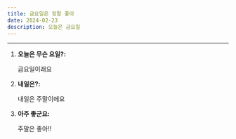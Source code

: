 ```yaml
---
title: 금요일은 정말 좋아
date: 2024-02-23
description: 오늘은 금요일
---
```


---

1. **오늘은 무슨 요일?:**

   금요일이래요

2. **내일은?:**

   내일은 주말이에요

3. **아주 좋군요:**

   주말은 좋아!!
